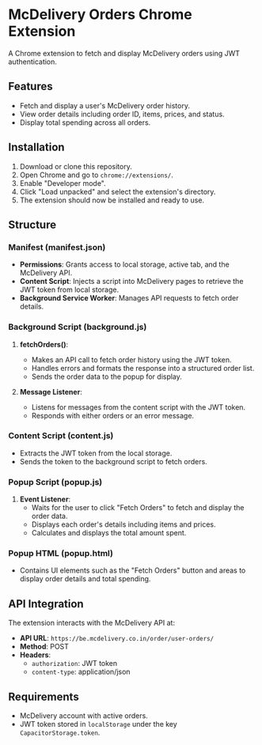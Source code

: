 # McDelivery Orders Chrome Extension

A Chrome extension to fetch and display McDelivery orders using JWT authentication.

## Features

- Fetch and display a user's McDelivery order history.
- View order details including order ID, items, prices, and status.
- Display total spending across all orders.

## Installation

1. Download or clone this repository.
2. Open Chrome and go to `chrome://extensions/`.
3. Enable "Developer mode".
4. Click "Load unpacked" and select the extension's directory.
5. The extension should now be installed and ready to use.

## Structure

### Manifest (manifest.json)

- **Permissions**: Grants access to local storage, active tab, and the McDelivery API.
- **Content Script**: Injects a script into McDelivery pages to retrieve the JWT token from local storage.
- **Background Service Worker**: Manages API requests to fetch order details.

### Background Script (background.js)

1. **fetchOrders()**: 
   - Makes an API call to fetch order history using the JWT token.
   - Handles errors and formats the response into a structured order list.
   - Sends the order data to the popup for display.

2. **Message Listener**: 
   - Listens for messages from the content script with the JWT token.
   - Responds with either orders or an error message.

### Content Script (content.js)

- Extracts the JWT token from the local storage.
- Sends the token to the background script to fetch orders.

### Popup Script (popup.js)

1. **Event Listener**: 
   - Waits for the user to click "Fetch Orders" to fetch and display the order data.
   - Displays each order's details including items and prices.
   - Calculates and displays the total amount spent.

### Popup HTML (popup.html)

- Contains UI elements such as the "Fetch Orders" button and areas to display order details and total spending.

## API Integration

The extension interacts with the McDelivery API at:

- **API URL**: `https://be.mcdelivery.co.in/order/user-orders/`
- **Method**: POST
- **Headers**:
  - `authorization`: JWT token
  - `content-type`: application/json

## Requirements

- McDelivery account with active orders.
- JWT token stored in `localStorage` under the key `CapacitorStorage.token`.

 
 


